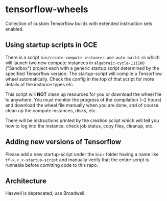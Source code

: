 # tensorflow-wheels

Collection of custom Tensorflow builds with extended instruction sets enabled.

## Using startup scripts in GCE

There is a script `bin/create-compute-instances-and-auto-build.sh` which will launch two new compute instances in `algebraic-cycle-111108` ("Sandbox") project each with a generic startup script determined by the specified Tensorflow version. The startup-script will compile a Tensorflow wheel automatically. Check the config in the top of that script for more details of the instance types etc.

This script will **NOT** clean up resources for you or download the wheel file to anywhere. You must monitor the progress of the compilation (~2 hours) and download the wheel file manually when you are done, and of course clean up the compute instances, disks, etc.

There will be instructions printed by the creation script which will tell you how to log into the instance, check job status, copy files, cleanup, etc.

## Adding new versions of Tensorflow

Please add a new startup-script under the `bin/` folder having a name like `tf-x.x.x-startup-script` and manually verify that the entire script is runnable before comitting code to this repo.

## Architecture

Haswell is deprecated, use Broadwell.

